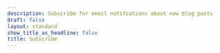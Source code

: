 ```yaml
---
description: Subscribe for email notifcations about new blog posts
draft: false
layout: standard
show_title_as_headline: false
title: Subscribe
---
```


<div class="ml-form-embed"
  data-account="3833486:i8n9l6e5b0"
  data-form="5496008:u3i4h3">
</div>
